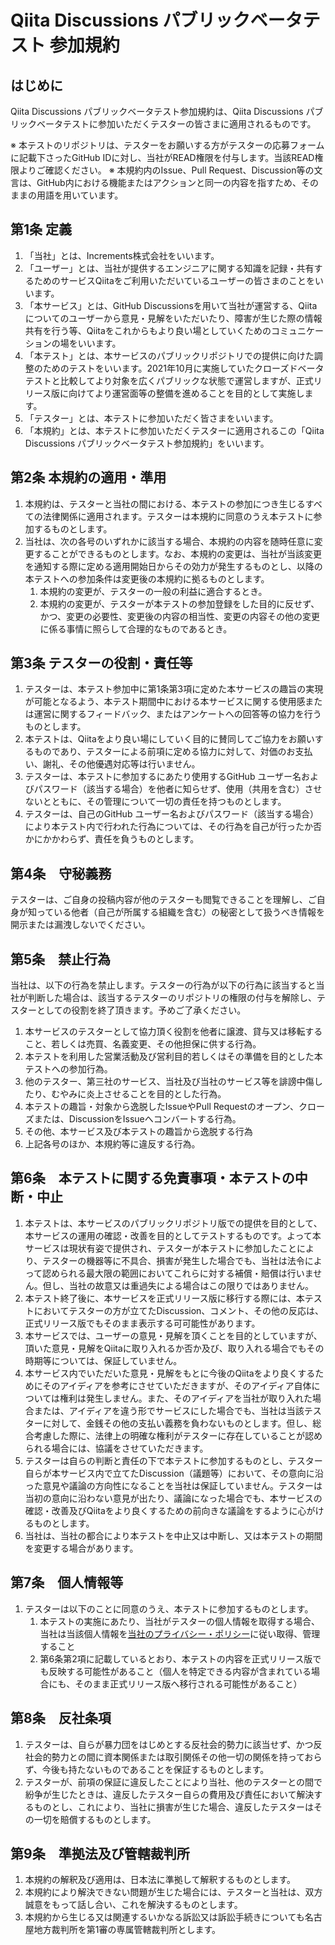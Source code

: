 # Qiita Discussions パブリックベータテスト 参加規約

## はじめに

Qiita Discussions パブリックベータテスト参加規約は、Qiita Discussions パブリックベータテストに参加いただくテスターの皆さまに適用されるものです。

※ 本テストのリポジトリは、テスターをお願いする方がテスターの応募フォームに記載下さったGitHub IDに対し、当社がREAD権限を付与します。当該READ権限よりご確認ください。
※ 本規約内のIssue、Pull Request、Discussion等の文言は、GitHub内における機能またはアクションと同一の内容を指すため、そのままの用語を用いています。

## 第1条 定義

1. 「当社」とは、Increments株式会社をいいます。
1. 「ユーザー」とは、当社が提供するエンジニアに関する知識を記録・共有するためのサービスQiitaをご利用いただいているユーザーの皆さまのことをいいます。
1. 「本サービス」とは、GitHub Discussionsを用いて当社が運営する、Qiitaについてのユーザーから意見・見解をいただいたり、障害が生じた際の情報共有を行う等、Qiitaをこれからもより良い場としていくためのコミュニケーションの場をいいます。
1. 「本テスト」とは、本サービスのパブリックリポジトリでの提供に向けた調整のためのテストをいいます。2021年10月に実施していたクローズドベータテストと比較してより対象を広くパブリックな状態で運営しますが、正式リリース版に向けてより運営面等の整備を進めることを目的として実施します。
1. 「テスター」とは、本テストに参加いただく皆さまをいいます。
1. 「本規約」とは、本テストに参加いただくテスターに適用されるこの「Qiita Discussions パブリックベータテスト参加規約」をいいます。

## 第2条 本規約の適用・準用

1. 本規約は、テスターと当社の間における、本テストの参加につき生じるすべての法律関係に適用されます。テスターは本規約に同意のうえ本テストに参加するものとします。
1. 当社は、次の各号のいずれかに該当する場合、本規約の内容を随時任意に変更することができるものとします。なお、本規約の変更は、当社が当該変更を通知する際に定める適用開始日からその効力が発生するものとし、以降の本テストへの参加条件は変更後の本規約に拠るものとします。
    1. 本規約の変更が、テスターの一般の利益に適合するとき。 
    1. 本規約の変更が、テスターが本テストの参加登録をした目的に反せず、かつ、変更の必要性、変更後の内容の相当性、変更の内容その他の変更に係る事情に照らして合理的なものであるとき。

## 第3条 テスターの役割・責任等

1. テスターは、本テスト参加中に第1条第3項に定めた本サービスの趣旨の実現が可能となるよう、本テスト期間中における本サービスに関する使用感または運営に関するフィードバック、またはアンケートへの回答等の協力を行うものとします。
1. 本テストは、Qiitaをより良い場にしていく目的に賛同してご協力をお願いするものであり、テスターによる前項に定める協力に対して、対価のお支払い、謝礼、その他優遇対応等は行いません。
1. テスターは、本テストに参加するにあたり使用するGitHub ユーザー名およびパスワード（該当する場合）を他者に知らせず、使用（共用を含む）させないとともに、その管理について一切の責任を持つものとします。
1. テスターは、自己のGitHub ユーザー名およびパスワード（該当する場合）により本テスト内で行われた行為については、その行為を自己が行ったか否かにかかわらず、責任を負うものとします。

## 第4条　守秘義務

テスターは、ご自身の投稿内容が他のテスターも閲覧できることを理解し、ご自身が知っている他者（自己が所属する組織を含む）の秘密として扱うべき情報を開示または漏洩しないでください。

## 第5条　禁止行為

当社は、以下の行為を禁止します。テスターの行為が以下の行為に該当すると当社が判断した場合は、該当するテスターのリポジトリの権限の付与を解除し、テスターとしての役割を終了頂きます。予めご了承ください。

1. 本サービスのテスターとして協力頂く役割を他者に譲渡、貸与又は移転すること、若しくは売買、名義変更、その他担保に供する行為。
1. 本テストを利用した営業活動及び営利目的若しくはその準備を目的とした本テストへの参加行為。
1. 他のテスター、第三社のサービス、当社及び当社のサービス等を誹謗中傷したり、むやみに炎上させることを目的とした行為。
1. 本テストの趣旨・対象から逸脱したIssueやPull Requestのオープン、クローズまたは、DiscussionをIssueへコンバートする行為。
1. その他、本サービス及び本テストの趣旨から逸脱する行為
1. 上記各号のほか、本規約等に違反する行為。

## 第6条　本テストに関する免責事項・本テストの中断・中止

1.  本テストは、本サービスのパブリックリポジトリ版での提供を目的として、本サービスの運用の確認・改善を目的としてテストするものです。よって本サービスは現状有姿で提供され、テスターが本テストに参加したことにより、テスターの機器等に不具合、損害が発生した場合でも、当社は法令によって認められる最大限の範囲においてこれらに対する補償・賠償は行いません。但し、当社の故意又は重過失による場合はこの限りではありません。
1.  本テスト終了後に、本サービスを正式リリース版に移行する際には、本テストにおいてテスターの方が立てたDiscussion、コメント、その他の反応は、正式リリース版でもそのまま表示する可可能性があります。
1.  本サービスでは、ユーザーの意見・見解を頂くことを目的としていますが、頂いた意見・見解をQiitaに取り入れるか否か及び、取り入れる場合でもその時期等については、保証していません。
1.  本サービス内でいただいた意見・見解をもとに今後のQiitaをより良くするためにそのアイディアを参考にさせていただきますが、そのアイディア自体については権利は発生しません。また、そのアイディアを当社が取り入れた場合または、アイディアを違う形でサービスにした場合でも、当社は当該テスターに対して、金銭その他の支払い義務を負わないものとします。但し、総合考慮した際に、法律上の明確な権利がテスターに存在していることが認められる場合には、協議をさせていただきます。
1.  テスターは自らの判断と責任の下で本テストに参加するものとし、テスター自らが本サービス内で立てたDiscussion（議題等）において、その意向に沿った意見や議論の方向性になることを当社は保証していません。テスターは当初の意向に沿わない意見が出たり、議論になった場合でも、本サービスの確認・改善及びQiitaをより良くするための前向きな議論をするように心がけるものとします。
1. 当社は、当社の都合により本テストを中止又は中断し、又は本テストの期間を変更する場合があります。

## 第7条　個人情報等
1. テスターは以下のことに同意のうえ、本テストに参加するものとします。
    1.  本テストの実施にあたり、当社がテスターの個人情報を取得する場合、当社は当該個人情報を[当社のプライバシー・ポリシー](https://qiita.com/privacy)に従い取得、管理すること
    2.  第6条第2項に記載しているとおり、本テストの内容を正式リリース版でも反映する可能性があること（個人を特定できる内容が含まれている場合にも、そのまま正式リリース版へ移行される可能性があること）

## 第8条　反社条項
1.  テスターは、自らが暴力団をはじめとする反社会的勢力に該当せず、かつ反社会的勢力との間に資本関係または取引関係その他一切の関係を持っておらず、今後も持たないものであることを保証するものとします。
1.  テスターが、前項の保証に違反したことにより当社、他のテスターとの間で紛争が生じたときは、違反したテスター自らの費用及び責任において解決するものとし、これにより、当社に損害が生じた場合、違反したテスターはその一切を賠償するものとします。

## 第9条　準拠法及び管轄裁判所

1.  本規約の解釈及び適用は、日本法に準拠して解釈するものとします。
1.  本規約により解決できない問題が生じた場合には、テスターと当社は、双方誠意をもって話し合い、これを解決するものとします。
1.  本規約から生じる又は関連するいかなる訴訟又は訴訟手続きについても名古屋地方裁判所を第1審の専属管轄裁判所とします。
